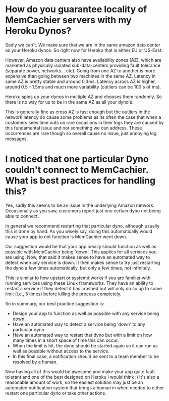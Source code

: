 # How do you guarantee locality of MemCachier servers with my Heroku Dynos?
Sadly we can't. We make sure that we are in the same amazon data center as your Heroku dynos. So right now for Heroku that is either EU or US-East.

However, Amazon data centers also have availability zones (AZ), which are marketed as physically isolated sub-data-centers providing fault tolerance (separate power, networks... etc). Going from one AZ to another is more expensive than going between two machines in the same AZ. Latency in same AZ is pretty stable and around 0.3ms. Latency across AZ is higher, around 0.5 - 1.5ms and much more variability (outliers can be 100's of ms).

Heroku spins up your dynos in multiple AZ and chooses them randomly. So there is no way for us to be in the same AZ as all your dyno's.

This is generally fine as cross AZ is fast enough but the outliers in the network latency do cause some problems as its often the case that when a customers sees time outs on rare occasions in their logs they are caused by this fundamental issue and not something we can address. These occurrences are rare though so overall cause no issue, just annoying log messages.

# I noticed that one particular Dyno couldn't connect to MemCachier. What is best practices for handling this?
Yes, sadly this seems to be an issue in the underlying Amazon network. Occasionally as you saw, customers report just one certain dyno not being able to connect.

In general we recommend restarting that particular dyno, although usually this is done by hand. As you wisely say, doing this automatically would cause your app to not function is MemCachier went down.

Our suggestion would be that your app ideally should function as well as possible with MemCachier being 'down'. This applies for all services you are using. Now, that said it makes sense to have an automated way to detect when any service is down. It then makes sense to try just restarting the dyno a few times automatically, but only a few times, not infinitely.

This is similar to how upstart or systemd works if you are familiar with running services using these Linux frameworks. They have an ability to restart a service if they detect it has crashed but will only do so up to some limit (i.e., 5 times) before killing the process completely.

So in summary, our best practice suggestion is:
* Design your app to function as well as possible with any service being down.
* Have an automated way to detect a service being 'down' to any particular dyno.
* Have an automated way to restart that dyno but with a limit on how many times in a short space of time this can occur.
* When the limit is hit, the dyno should be started again so it can run as well as possible without access to the service.
* In this final case, a notification should be sent to a team member to be resolved by a human.

Now having all of this would be awesome and make your app quite fault tolerant and one of the best designed on Heroku I would think :) It's also a reasonable amount of work, so the easiest solution may just be an automated notification system that brings a human in when needed to either restart one particular dyno or take other actions.

